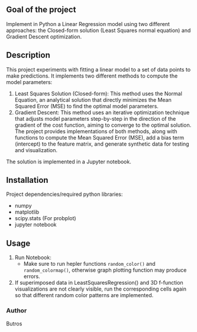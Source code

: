 ## Goal of the project
Implement in Python a Linear Regression model using two different approaches: the Closed-form solution (Least Squares normal equation) and Gradient Descent optimization.

## Description
This project experiments with fitting a linear model to a set of data points to make predictions. It implements two different methods to compute the model parameters:

1. Least Squares Solution (Closed-form): This method uses the Normal Equation, an analytical solution that directly minimizes the Mean Squared Error (MSE) to find the optimal model parameters.
2. Gradient Descent: This method uses an iterative optimization technique that adjusts model parameters step-by-step in the direction of the gradient of the cost function, aiming to converge to the optimal solution.
The project provides implementations of both methods, along with functions to compute the Mean Squared Error (MSE), add a bias term (intercept) to the feature matrix, and generate synthetic data for testing and visualization.

The solution is implemented in a Jupyter notebook.

## Installation
Project dependencies/required python libraries:
- numpy
- matplotlib
- scipy.stats (For probplot)
- jupyter notebook

## Usage
1. Run Notebook:
    - Make sure to run hepler functions `random_color()` and `random_colormap()`, otherwise graph plotting function may produce errors.
2. If superimposed data in LeastSquaresRegression() and 3D f-function visualizations are not clearly visible, run the corresponding cells again so that different random color patterns are implemented.

### Author
Butros
